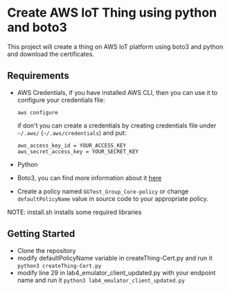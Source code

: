 # Create AWS IoT Thing using python and boto3

This project will create a thing on AWS IoT platform using boto3 and python and download the certificates.

## Requirements

* AWS Credentials, if you have installed AWS CLI, then you can use it to configure your credentials file:

      aws configure

  if don't you can create a credentials by creating credentials file under `~/.aws/` (`~/.aws/credentials`) and put:
  
      aws_access_key_id = YOUR_ACCESS_KEY
      aws_secret_access_key = YOUR_SECRET_KEY
      
* Python
* Boto3, you can find more information about it [here](https://boto3.readthedocs.io/en/latest/guide/quickstart.html#installation)
* Create a policy named `GGTest_Group_Core-policy` or change `defaultPolicyName` value in source code to your appropriate policy.

NOTE: install.sh installs some required libraries

## Getting Started

* Clone the repository
* modify defaultPolicyName variable in createThing-Cert.py and run it
      ```python3 createThing-Cert.py```
* modify line 29 in lab4_emulator_client_updated.py with your endpoint name and run it
      ```python3 lab4_emulator_client_updated.py```
